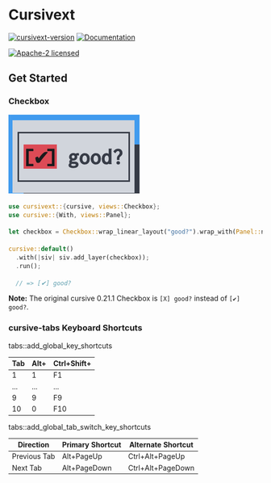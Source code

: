 # Cursivext

[![cursivext-version](https://img.shields.io/crates/v/cursivext.svg?logo=rust)](https://crates.io/crates/cursivext)
[![Documentation](https://docs.rs/cursivext/badge.svg)](https://docs.rs/cursivext)

[![Apache-2 licensed](https://img.shields.io/crates/l/cursivext.svg?logo=apache)](../License)

## Get Started

### Checkbox

![checkbox](../assets/checkbox.png)

```rust
use cursivext::{cursive, views::Checkbox};
use cursive::{With, views::Panel};

let checkbox = Checkbox::wrap_linear_layout("good?").wrap_with(Panel::new);

cursive::default()
  .with(|siv| siv.add_layer(checkbox));
  .run();

  // => [✔︎] good?
```

**Note:** The original cursive 0.21.1 Checkbox is `[X] good?` instead of `[✔︎] good?`.

### cursive-tabs Keyboard Shortcuts

tabs::add_global_key_shortcuts

| Tab | Alt+ | Ctrl+Shift+ |
| --- | ---- | ----------- |
| 1   | 1    | F1          |
| ... | ...  | ...         |
| 9   | 9    | F9          |
| 10  | 0    | F10         |

tabs::add_global_tab_switch_key_shortcuts

| Direction    | Primary Shortcut | Alternate Shortcut |
| ------------ | ---------------- | ------------------ |
| Previous Tab | Alt+PageUp       | Ctrl+Alt+PageUp    |
| Next Tab     | Alt+PageDown     | Ctrl+Alt+PageDown  |
